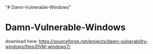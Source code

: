 "# Damn-Vulnerable-Windows" 
# Damn-Vulnerable-Windows
download here:
https://sourceforge.net/projects/dawn-vulnerability-windows/files/DVM-windows7/
